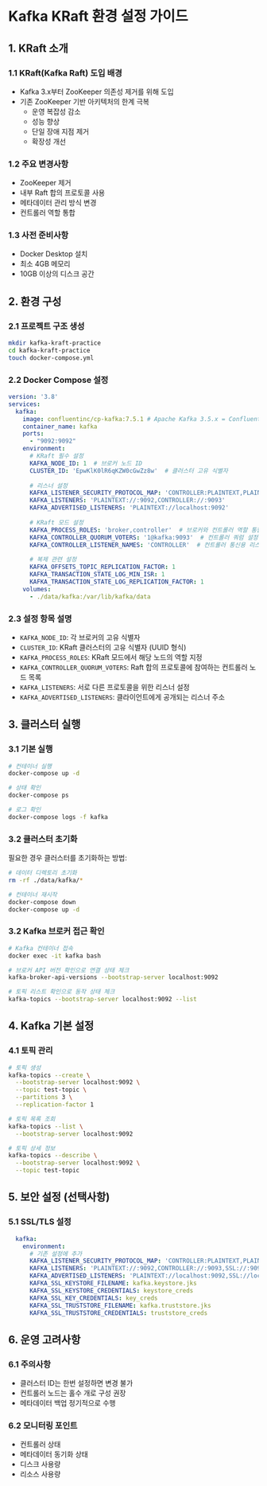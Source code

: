 # Kafka KRaft 환경 설정 가이드

## 1. KRaft 소개

### 1.1 KRaft(Kafka Raft) 도입 배경
- Kafka 3.x부터 ZooKeeper 의존성 제거를 위해 도입
- 기존 ZooKeeper 기반 아키텍처의 한계 극복
    - 운영 복잡성 감소
    - 성능 향상
    - 단일 장애 지점 제거
    - 확장성 개선

### 1.2 주요 변경사항
- ZooKeeper 제거
- 내부 Raft 합의 프로토콜 사용
- 메타데이터 관리 방식 변경
- 컨트롤러 역할 통합

### 1.3 사전 준비사항
- Docker Desktop 설치
- 최소 4GB 메모리
- 10GB 이상의 디스크 공간

## 2. 환경 구성

### 2.1 프로젝트 구조 생성
```bash
mkdir kafka-kraft-practice
cd kafka-kraft-practice
touch docker-compose.yml
```

### 2.2 Docker Compose 설정
```yaml
version: '3.8'
services:
  kafka:
    image: confluentinc/cp-kafka:7.5.1 # Apache Kafka 3.5.x = Confluent Platform 7.5.x
    container_name: kafka
    ports:
      - "9092:9092"
    environment:
      # KRaft 필수 설정
      KAFKA_NODE_ID: 1  # 브로커 노드 ID
      CLUSTER_ID: 'EpwKlK0lR6qKZW0cGwZz8w'  # 클러스터 고유 식별자
      
      # 리스너 설정
      KAFKA_LISTENER_SECURITY_PROTOCOL_MAP: 'CONTROLLER:PLAINTEXT,PLAINTEXT:PLAINTEXT'
      KAFKA_LISTENERS: 'PLAINTEXT://:9092,CONTROLLER://:9093'
      KAFKA_ADVERTISED_LISTENERS: 'PLAINTEXT://localhost:9092'
      
      # KRaft 모드 설정
      KAFKA_PROCESS_ROLES: 'broker,controller'  # 브로커와 컨트롤러 역할 통합
      KAFKA_CONTROLLER_QUORUM_VOTERS: '1@kafka:9093'  # 컨트롤러 쿼럼 설정
      KAFKA_CONTROLLER_LISTENER_NAMES: 'CONTROLLER'  # 컨트롤러 통신용 리스너
      
      # 복제 관련 설정
      KAFKA_OFFSETS_TOPIC_REPLICATION_FACTOR: 1
      KAFKA_TRANSACTION_STATE_LOG_MIN_ISR: 1
      KAFKA_TRANSACTION_STATE_LOG_REPLICATION_FACTOR: 1
    volumes:
      - ./data/kafka:/var/lib/kafka/data
```

### 2.3 설정 항목 설명
- `KAFKA_NODE_ID`: 각 브로커의 고유 식별자
- `CLUSTER_ID`: KRaft 클러스터의 고유 식별자 (UUID 형식)
- `KAFKA_PROCESS_ROLES`: KRaft 모드에서 해당 노드의 역할 지정
- `KAFKA_CONTROLLER_QUORUM_VOTERS`: Raft 합의 프로토콜에 참여하는 컨트롤러 노드 목록
- `KAFKA_LISTENERS`: 서로 다른 프로토콜을 위한 리스너 설정
- `KAFKA_ADVERTISED_LISTENERS`: 클라이언트에게 공개되는 리스너 주소

## 3. 클러스터 실행

### 3.1 기본 실행
```bash
# 컨테이너 실행
docker-compose up -d

# 상태 확인
docker-compose ps

# 로그 확인
docker-compose logs -f kafka
```

### 3.2 클러스터 초기화
필요한 경우 클러스터를 초기화하는 방법:
```bash
# 데이터 디렉토리 초기화
rm -rf ./data/kafka/*

# 컨테이너 재시작
docker-compose down
docker-compose up -d
```

### 3.2 Kafka 브로커 접근 확인
```bash
# Kafka 컨테이너 접속
docker exec -it kafka bash

# 브로커 API 버전 확인으로 연결 상태 체크
kafka-broker-api-versions --bootstrap-server localhost:9092

# 토픽 리스트 확인으로 동작 상태 체크
kafka-topics --bootstrap-server localhost:9092 --list
```

## 4. Kafka 기본 설정

### 4.1 토픽 관리
```bash
# 토픽 생성
kafka-topics --create \
  --bootstrap-server localhost:9092 \
  --topic test-topic \
  --partitions 3 \
  --replication-factor 1

# 토픽 목록 조회
kafka-topics --list \
  --bootstrap-server localhost:9092

# 토픽 상세 정보
kafka-topics --describe \
  --bootstrap-server localhost:9092 \
  --topic test-topic
```

## 5. 보안 설정 (선택사항)

### 5.1 SSL/TLS 설정
```yaml
  kafka:
    environment:
      # 기존 설정에 추가
      KAFKA_LISTENER_SECURITY_PROTOCOL_MAP: 'CONTROLLER:PLAINTEXT,PLAINTEXT:PLAINTEXT,SSL:SSL'
      KAFKA_LISTENERS: 'PLAINTEXT://:9092,CONTROLLER://:9093,SSL://:9094'
      KAFKA_ADVERTISED_LISTENERS: 'PLAINTEXT://localhost:9092,SSL://localhost:9094'
      KAFKA_SSL_KEYSTORE_FILENAME: kafka.keystore.jks
      KAFKA_SSL_KEYSTORE_CREDENTIALS: keystore_creds
      KAFKA_SSL_KEY_CREDENTIALS: key_creds
      KAFKA_SSL_TRUSTSTORE_FILENAME: kafka.truststore.jks
      KAFKA_SSL_TRUSTSTORE_CREDENTIALS: truststore_creds
```

## 6. 운영 고려사항

### 6.1 주의사항
- 클러스터 ID는 한번 설정하면 변경 불가
- 컨트롤러 노드는 홀수 개로 구성 권장
- 메타데이터 백업 정기적으로 수행

### 6.2 모니터링 포인트
- 컨트롤러 상태
- 메타데이터 동기화 상태
- 디스크 사용량
- 리소스 사용량